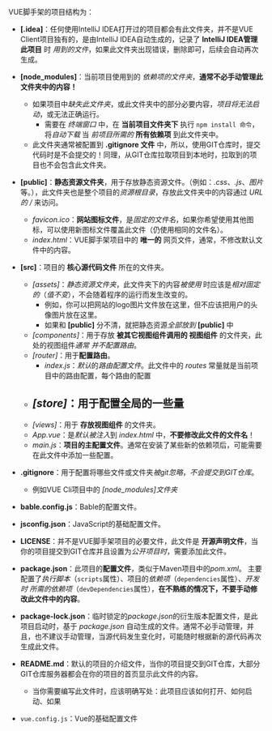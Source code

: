 
VUE脚手架的项目结构为：

- **\[.idea]**：任何使用IntelliJ IDEA打开过的项目都会有此文件夹，并不是VUE Client项目独有的，是由IntelliJ IDEA自动生成的，记录了 **IntelliJ IDEA管理此项目** 时 *用到的文件*，如果此文件夹出现错误，删除即可，后续会自动再次生成。

- **\[node_modules]**：当前项目使用到的 *依赖项的文件夹*，**通常不必手动管理此文件夹中的内容！**
    - 如果项目中*缺失此文件夹*，或此文件夹中的部分必要内容，*项目将无法启动*，或无法正确运行。
        - 需要在 *终端窗口* 中，在 **当前项目文件夹下** 执行 `npm install 命令`，将*自动下载* 当 *前项目所需的* **所有依赖项** 到此文件夹中。
    - 此文件夹通常被配置到 **.gitignore 文件** 中，所以，使用GIT仓库时，提交代码时是不会提交的！同理，从GIT仓库拉取项目到本地时，拉取到的项目也不会包含此文件夹。

- **\[public]**：**静态资源文件夹**，用于存放静态资源文件。（例如：*.css*、*.js*、*图片* 等。），此文件夹也是整个项目的*资源根目录*，存放此文件夹中的内容通过 *URL的 /* 来访问。
    - *favicon.ico*：**网站图标文件**，是*固定的文件名*，如果你希望使用其他图标，可以使用新图标文件覆盖此文件（仍使用相同的文件名）。
    - *index.html*：VUE脚手架项目中的 **唯一的** 网页文件，通常，不修改默认文件中的内容。

- **\[src]**：项目的 **核心源代码文件** 所在的文件夹。
    - *\[assets]*：*静态资源文件夹*，此文件夹下的内容*被使用* 时应该是*相对固定的*（*值不变*），不会随着程序的运行而发生改变的。
        - 例如，你可以把网站的logo图片文件放在这里，但不应该把用户的头像图片放在这里。
        - 如果和 **\[public]** 分不清，就把静态资源*全部放到* **\[public]** 中
    - *\[components]*：用于存放 **被其它视图组件调用的 视图组件** 的文件夹，此处的视图组件*通常 并不配置路由*。
    - *\[router]*：用于**配置路由**。
        - *index.js*：*默认*的*路由配置文件*。此文件中的 *routes* 常量就是当前项目中的路由配置，每个路由的配置
    - *\[store]*：用于配置全局的一些量
        - 
    - *\[views]*：用于 **存放视图组件** 的文件夹。
    - *App.vue*：是*默认被注入*到 *index.html* 中，**不要修改此文件的文件名**！
    - *main.js*：**项目的主配置文件**。通常在安装了某些新的依赖项后，可能需要在此文件中添加一些配置。

- **.gitignore**：用于配置将哪些文件或文件夹*被git忽略*，*不会提交到GIT仓库*。
    - 例如VUE Cli项目中的 *\[node_modules]文件夹*

- **bable.config.js**：Bable的配置文件。

- **jsconfig.json**：JavaScript的基础配置文件。

- **LICENSE**：并不是VUE脚手架项目的必要文件，此文件是 **开源声明文件**，当你的项目提交到GIT仓库并且设置为*公开项目时*，需要添加此文件。

- **package.json**：此项目的**配置文件**，类似于Maven项目中的*pom.xml*。
    主要配置了*执行脚本*（`scripts`属性）、项目的*依赖项*（`dependencies`属性）、*开发时 所需的依赖项*（`devDependencies`属性），**在不熟练的情况下，不要手动修改此文件中的内容**。

- **package-lock.json**：临时锁定的*package.json*的衍生版本配置文件，是此项目启动时，基于 *package.json* 自动生成的文件。通常不必手动管理，并且，也不建议手动管理，当源代码发生变化时，可能随时根据新的源代码再次生成此文件。

- **README.md**：默认的项目的介绍文件，当你的项目提交到GIT仓库，大部分GIT仓库服务器都会在你的项目的首页显示此文件的内容。
    - 当你需要编写此文件时，应该明确写处：此项目应该如何打开、如何启动、如果

- `vue.config.js`：Vue的基础配置文件